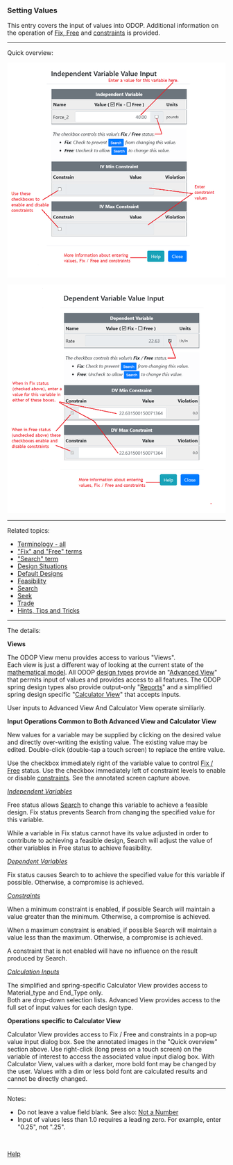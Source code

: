 ### Setting Values   

This entry covers the input of values into ODOP. 
Additional information on the operation of [Fix, Free](terminology#fix) and [constraints](terminology#constraints) is provided.   
___   

Quick overview:

![Independent variable value input dialog box](./png/ValueInputDialogIndep5Noted.png "Independent variable value input dialog box")   

![Dependent Variable value input dialog box](./png/ValueInputDialogDep5Noted.png "Dependent variable value input dialog box")   
___   

Related topics:

* [Terminology - all](terminology)
* ["Fix" and "Free" terms](terminology#fix)
* ["Search" term](terminology#search)
* [Design Situations](designSituations)
* [Default Designs](defaultDesigns)
* [Feasibility](feasibility)
* [Search](search)
* [Seek](seek)
* [Trade](trade)
* [Hints, Tips and Tricks](htt)   
___   

The details:

**Views**

The ODOP View menu provides access to various "Views".  
Each view is just a different way of looking at the current state of the [mathematical model](terminology#mathModel). 
All ODOP [design types](terminology#designTypes) provide an "[Advanced View](menus#ViewAdvanced)" 
that permits input of values and provides access to all features.
The ODOP spring design types also provide output-only "[Reports](menus#ViewReports)" and 
a simplified spring design specific "[Calculator View](menus#ViewCalculator)" that accepts inputs.

User inputs to Advanced View And Calculator View operate similiarly.   

**Input Operations Common to Both Advanced View and Calculator View**

New values for a variable may be supplied by clicking on the desired value and directly over-writing the existing value. 
The existing value may be edited. 
Double-click (double-tap a touch screen) to replace the entire value.  

Use the checkbox immediately right of the variable value to control [Fix / Free](terminology#fix) status. 
Use the checkbox immediately left of constraint levels to enable or disable [constraints](terminology#constraints). 
See the annotated screen capture above. 

_[Independent Variables](terminology#independentVar)_

Free status allows [Search](terminology#search) to change this variable to achieve a feasible design. 
Fix status prevents Search from changing the specified value for this variable.  

While a variable in Fix status cannot have its value adjusted 
in order to contribute to achieving a feasible design, 
Search will adjust the value of other variables in Free status to achieve feasibility. 

_[Dependent Variables](terminology#dependentVar)_

Fix status causes Search to to achieve the specified value for this variable if possible.
Otherwise, a compromise is achieved.

_[Constraints](terminology#constraints)_

When a minimum constraint is enabled, if possible Search will maintain a value greater than the minimum.
Otherwise, a compromise is achieved.

When a maximum constraint is enabled, if possible Search will maintain a value less than the maximum.
Otherwise, a compromise is achieved.   

A constraint that is not enabled will have no influence on the result produced by Search.   

_[Calculation Inputs](terminology#calcInputs)_

The simplified and spring-specific Calculator View provides access to Material\_type and End\_Type only.  
Both are drop-down selection lists.
Advanced View provides access to the full set of input values for each design type.   

**Operations specific to Calculator View**  

Calculator View provides access to Fix / Free and constraints in a pop-up value input dialog box. 
See the annotated images in the "Quick overview" section above. 
Use right-click (long press on a touch screen) on the variable of interest to access the associated value input dialog box. 
With Calculator View, values with a darker, more bold font may be changed by the user.
Values with a dim or less bold font are calculated results and cannot be directly changed.   

___   

Notes:   
 - Do not leave a value field blank.  See also: [Not a Number](htt#nan)
 - Input of values less than 1.0 requires a leading zero.  For example, enter "0.25", not ".25".
 
&nbsp;   

[Help](./)
